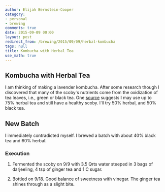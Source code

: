 ```yaml
---
author: Elijah Bernstein-Cooper
category:
- personal
- brewing
comments: true
date: 2015-09-09 00:00
layout: post
redirect_from: /brewing/2015/09/09/herbal-kombucha
tags: null
title: Kombucha with Herbal Tea
use_math: true
---
```


## Kombucha with Herbal Tea

I am thinking of making a lavender kombucha. After some research though I
discovered that many of the scoby's nutrients come from the oxidization of tea
leaves, i.e., green or black tea. One
[source](http://www.culturesforhealth.com/kombucha-ingredients) suggests I may
use up to 75% herbal tea and still have a healthy scoby. I'll try 50% herbal,
and 50% black tea.

## New Batch

I immediately contradicted myself. I brewed a batch with about 40% black tea
and 60% herbal.

### Execution

1. Fermented the scoby on 9/9 with 3.5 Qrts water steeped in 3 bags of
   darjeeling, 4 tsp of ginger tea and 1 C sugar. 

2. Bottled on 9/18. Good balance of sweetness with vinegar. The ginger tea
   shines through as a slight bite.
